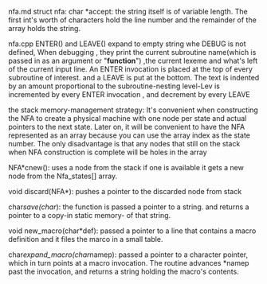 nfa.md
struct nfa:
    char *accept: the string itself is of variable length. The first int's
        worth of characters hold the line number and the remainder of the array 
        holds the string.

nfa.cpp
    ENTER() and LEAVE() expand to empty string whe DEBUG is not defined, When debugging
, they print the current subroutine name(which is passed in as an argument or "__function__")
,the current lexeme and what's left of the current input line. An ENTER invocation is placed
at the top of every subroutine of interest. and a LEAVE is put at the bottom. The text is indented
by an amount proportional to the subroutine-nesting level-Lev is incremented by every ENTER invocation
, and decrement by every LEAVE  


the stack memory-management strategy: It's convenient when constructing the NFA to create a physical 
machine with one node per state and actual pointers to the next state. Later on, it will be convenient
to have the NFA represented as an array because you can use the array index as the state number. The 
only disadvantage is that any nodes that still on the stack when NFA construction is complete will be
holes in the array

NFA*cnew():
    uses a node from the stack if one is available it gets a new node from the Nfa_states[] array.

void discard(NFA*):
    pushes a pointer to the discarded node from stack 

char*save(char*):
   the function is passed a pointer to a string. and returns a pointer to a copy-in static memory-
of that string.

void new_macro(char*def):
    passed a pointer to a line that contains a macro definition and it files the marco in a 
small table. 

char*expand_macro(char*namep):
    passed a pointer to a character pointer, which in turn points at a macro invocation. The
routine advances *namep past the invocation, and returns a string holding the macro's contents.
    


